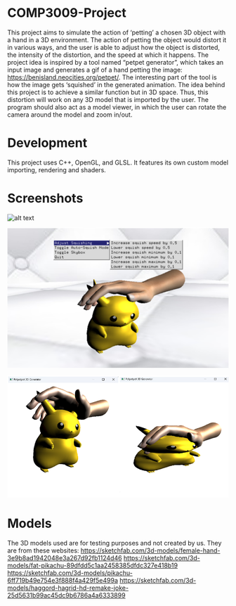 # COMP3009-Project

This project aims to simulate the action of ‘petting’ a chosen 3D object with a hand in a 3D environment. The action of petting the object would distort it in various ways, and the user is able to adjust how the object is distorted, the intensity of the distortion, and the speed at which it happens. The project idea is inspired by a tool named “petpet generator”, which takes an input image and generates a gif of a hand petting the image: https://benisland.neocities.org/petpet/. The interesting part of the tool is how the image gets ‘squished’ in the generated animation. The idea behind this project is to achieve a similar function but in 3D space. Thus, this distortion will work on any 3D model that is imported by the user. The program should also act as a model viewer, in which the user can rotate the camera around the model and zoom in/out.

# Development

This project uses C++, OpenGL, and GLSL. It features its own custom model importing, rendering and shaders.

# Screenshots

![alt text](screenshots/recording.gif)

![alt text](screenshots/main.png)

![alt text](screenshots/squish.png)

# Models

The 3D models used are for testing purposes and not created by us. They are from these websites:
https://sketchfab.com/3d-models/female-hand-3e9b8ad1942048e3a267d92fb1124d46
https://sketchfab.com/3d-models/fat-pikachu-89dfdd5c1aa2458385dfdc327e418b19
https://sketchfab.com/3d-models/pikachu-6ff719b49e754e3f888f4a429f5e499a
https://sketchfab.com/3d-models/haggord-hagrid-hd-remake-joke-25d5631b99ac45dc9b6786a4a6333899